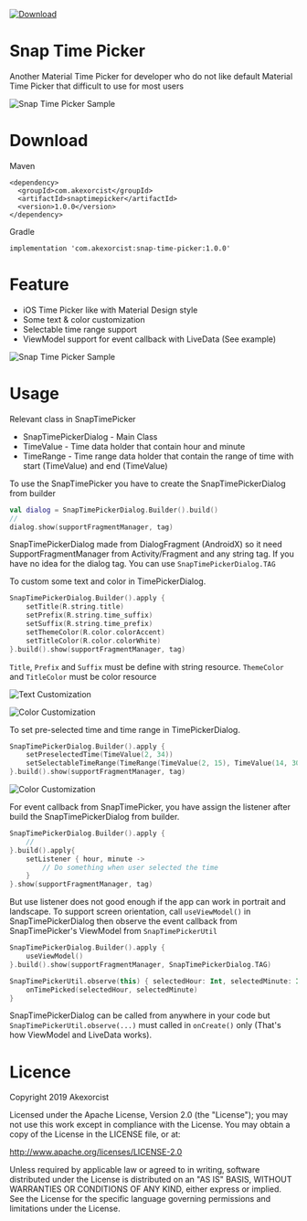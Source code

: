 [ ![Download](https://api.bintray.com/packages/akexorcist/maven/snap-time-picker/images/download.svg?version=1.0.0) ](https://bintray.com/akexorcist/maven/snap-time-picker/1.0.0/link)

Snap Time Picker
==============================
Another Material Time Picker for developer who do not like default Material Time Picker that difficult to use for most users

![Snap Time Picker Sample](https://raw.githubusercontent.com/akexorcist/Android-SnapTimePicker/master/image/00_header.gif)

Download
===============================

Maven
```
<dependency>
  <groupId>com.akexorcist</groupId>
  <artifactId>snaptimepicker</artifactId>
  <version>1.0.0</version>
</dependency>
```

Gradle
```
implementation 'com.akexorcist:snap-time-picker:1.0.0'
```

Feature
===========================
* iOS Time Picker like with Material Design style 
* Some text & color customization
* Selectable time range support
* ViewModel support for event callback with LiveData (See example)

![Snap Time Picker Sample](https://raw.githubusercontent.com/akexorcist/Android-SnapTimePicker/master/image/01_default.jpg)

Usage
===========================
Relevant class in SnapTimePicker
* SnapTimePickerDialog - Main Class 
* TimeValue - Time data holder that contain hour and minute
* TimeRange - Time range data holder that contain the range of time with start (TimeValue) and end (TimeValue)

To use the SnapTimePicker you have to create the SnapTimePickerDialog from builder
```kotlin
val dialog = SnapTimePickerDialog.Builder().build()
//
dialog.show(supportFragmentManager, tag)
```

SnapTimePickerDialog made from DialogFragment (AndroidX) so it need SupportFragmentManager from Activity/Fragment and any string tag. If you have no idea for the dialog tag. You can use `SnapTimePickerDialog.TAG` 

To custom some text and color in TimePickerDialog. 
```kotlin
SnapTimePickerDialog.Builder().apply {
    setTitle(R.string.title)
    setPrefix(R.string.time_suffix)
    setSuffix(R.string.time_prefix)
    setThemeColor(R.color.colorAccent)
    setTitleColor(R.color.colorWhite)
}.build().show(supportFragmentManager, tag)
```

`Title`, `Prefix` and `Suffix` must be define with string resource. `ThemeColor` and `TitleColor` must be color resource

![Text Customization](https://raw.githubusercontent.com/akexorcist/Android-SnapTimePicker/master/image/02_text.jpg)

![Color Customization](https://raw.githubusercontent.com/akexorcist/Android-SnapTimePicker/master/image/03_color.jpg)

To set pre-selected time and time range in TimePickerDialog. 
```kotlin
SnapTimePickerDialog.Builder().apply {
    setPreselectedTime(TimeValue(2, 34))
    setSelectableTimeRange(TimeRange(TimeValue(2, 15), TimeValue(14, 30)))
}.build().show(supportFragmentManager, tag)
```

![Color Customization](https://raw.githubusercontent.com/akexorcist/Android-SnapTimePicker/master/image/04_time_range.jpg)

For event callback from SnapTimePicker, you have assign the listener after build the SnapTimePickerDialog from builder.
```kotlin
SnapTimePickerDialog.Builder().apply {
    // 
}.build().apply{
    setListener { hour, minute -> 
        // Do something when user selected the time 
    }
}.show(supportFragmentManager, tag)
```

But use listener does not good enough if the app can work in portrait and landscape. To support screen orientation, call `useViewModel()` in SnapTimePickerDialog then observe the event callback from SnapTimePicker's ViewModel from `SnapTimePickerUtil` 

```kotlin
SnapTimePickerDialog.Builder().apply {
    useViewModel()
}.build().show(supportFragmentManager, SnapTimePickerDialog.TAG)

SnapTimePickerUtil.observe(this) { selectedHour: Int, selectedMinute: Int ->
    onTimePicked(selectedHour, selectedMinute)
}
```

SnapTimePickerDialog can be called from anywhere in your code but `SnapTimePickerUtil.observe(...)` must called in `onCreate()` only (That's how ViewModel and LiveData works).

Licence
===========================
Copyright 2019 Akexorcist

Licensed under the Apache License, Version 2.0 (the "License"); you may not use this work except in compliance with the License. You may obtain a copy of the License in the LICENSE file, or at:

http://www.apache.org/licenses/LICENSE-2.0

Unless required by applicable law or agreed to in writing, software distributed under the License is distributed on an "AS IS" BASIS, WITHOUT WARRANTIES OR CONDITIONS OF ANY KIND, either express or implied. See the License for the specific language governing permissions and limitations under the License.
